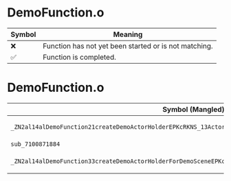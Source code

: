 # DemoFunction.o
| Symbol | Meaning 
| ------------- | ------------- 
| :x: | Function has not yet been started or is not matching. 
| :white_check_mark: | Function is completed. 


# DemoFunction.o
| Symbol (Mangled) | Symbol (Demangled) | Decompiled? |
| ------------- |  ------------- | ------------- |
| `_ZN2al14alDemoFunction21createDemoActorHolderEPKcRKNS_13ActorInitInfoEPKN4sead8Matrix34IfEEib` | `al::alDemoFunction::createDemoActorHolder(char const*,al::ActorInitInfo const&,sead::Matrix34<float> const*,int,bool)` | :white_check_mark: |
| `sub_7100871884` | `` | :white_check_mark: |
| `_ZN2al14alDemoFunction33createDemoActorHolderForDemoSceneEPKcRKNS_13ActorInitInfoEPKN4sead8Matrix34IfEEi` | `al::alDemoFunction::createDemoActorHolderForDemoScene(char const*,al::ActorInitInfo const&,sead::Matrix34<float> const*,int)` | :white_check_mark: |
